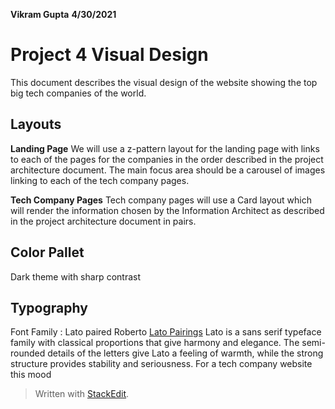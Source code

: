 **Vikram Gupta** **4/30/2021**

# **Project 4 Visual Design**

This document describes the visual design of the website showing the top big tech companies of the world.

## **Layouts**

**Landing Page**
We will use a z-pattern layout for the landing page with links to each of the pages for the companies in the order described in the project architecture document.  The main focus area should be a carousel of images linking to each of the tech company pages.

**Tech Company Pages**
Tech company pages will use a Card layout which will render the information chosen by the Information Architect as described in the project architecture document in pairs.


## **Color Pallet**
Dark theme with sharp contrast

## **Typography**
Font Family : Lato paired Roberto
[Lato Pairings](https://fonts.google.com/specimen/Lato#pairings)
Lato is a sans serif typeface family with classical proportions that give harmony and elegance.  The semi-rounded details of the letters give Lato a feeling of warmth, while the strong structure provides stability and seriousness.  For a tech company website this mood 




> Written with [StackEdit](https://stackedit.io/).
<!--stackedit_data:
eyJoaXN0b3J5IjpbNjgzOTgzMzEzLDEzMDQ4MjkzNzQsMTU3Nj
c2NDE0MCwxMDQ2NDI3MTM3XX0=
-->